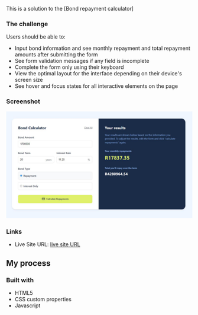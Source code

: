 This is a solution to the [Bond repayment calculator]

### The challenge

Users should be able to:

- Input bond information and see monthly repayment and total repayment amounts after submitting the form
- See form validation messages if any field is incomplete
- Complete the form only using their keyboard
- View the optimal layout for the interface depending on their device's screen size
- See hover and focus states for all interactive elements on the page

### Screenshot

![](./screenshot.JPG)


### Links

- Live Site URL: [live site URL]([https://your-live-site-url.com](https://bennymota.github.io/bond-repayment-calculator-main/))

## My process

### Built with

- HTML5
- CSS custom properties
- Javascript
